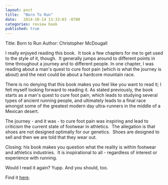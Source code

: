 ```yaml
---
layout: post
title:  "Born To Run"
date:   2014-10-14 13:33:03 -0700
categories: review book
published: true
---
```

Title: Born to Run
Author: Christopher McDougall

I really enjoyed reading this book.  It took a few chapters for me to get used to the style of it, though.  It generally jumps around to different points in time throughout a journey and to different people. In one chapter, I was reading about a man's quest to cure foot pain (which is what the journey is about) and the next could be about a hardcore mountain race.

There is no denying that this book makes you feel like you want to read it; I felt myself looking forward to reading it. As stated previously, the book starts as a man's quest to cure foot pain, which leads to studying several types of ancient running people, and ultimately leads to a final race amongst some of the greatest modern day ultra-runners in the middle of a Mexican desert.

The journey - and it was - to cure foot pain was inspiring and lead to criticism the current state of footwear in athletics.  The allegation is that shoes are not designed optimally for our genetics.  Shoes are designed to sell and then we are told that they wear out.

Closing: his book makes you question what the reality is within footwear and athletics industries.  It is inspirational to all - regardless of interest or experience with running.

Would I read it again? Yupp. And you should, too.

Find it [here](http://www.amazon.com/Born-Run-Hidden-Superathletes-Greatest/dp/0307279189).